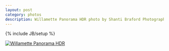 ```yaml
---
layout: post
category: photos
description: Willamette Panorama HDR photo by Shanti Braford Photography
---
```

{% include JB/setup %}

<a href="/photos/portland_waterfront/willamette_panorama_hdr.jpg" title="Willamette Panorama HDR"><img src="/photos/portland_waterfront/willamette_panorama_hdr.jpg" alt="Willamette Panorama HDR" /></a>

